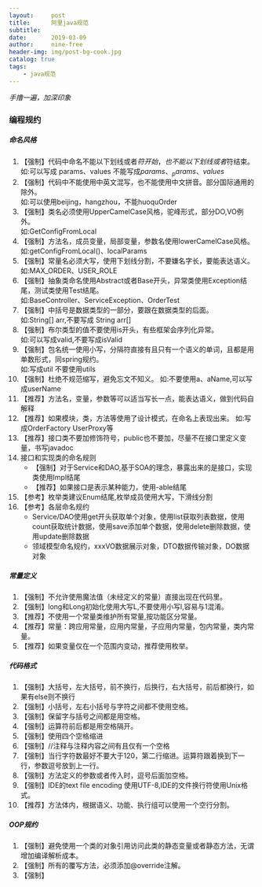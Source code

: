 ```yaml
---
layout:     post
title:      阿里java规范
subtitle:   
date:       2019-03-09
author:     nine-free
header-img: img/post-bg-cook.jpg
catalog: true
tags:
    - java规范
---
```


_手撸一遍，加深印象_

### 编程规约

##### 命名风格
1. 【强制】代码中命名不能以下划线或者$符开始，也不能以下划线或者$符结束。<br>
     如:可以写成 params、values 不能写成$params、_params、values$
2. 【强制】代码中不能使用中英文混写，也不能使用中文拼音。部分国际通用的除外。<br>
     如:可以使用beijing，hangzhou，不能huoquOrder
3. 【强制】类名必须使用UpperCamelCase风格，驼峰形式，部分DO,VO例外。<br>
     如:GetConfigFromLocal
4. 【强制】方法名，成员变量，局部变量，参数名使用lowerCamelCase风格。<br>
     如:getConfigFromLocal()、localParams
5. 【强制】常量名必须大写，使用下划线分割，不要嫌名字长，要能表达语义。<br>
     如:MAX_ORDER、USER_ROLE
6. 【强制】抽象类命名使用Abstract或者Base开头，异常类使用Exception结尾，测试类使用Test结尾。<br>
     如:BaseController、ServiceException、OrderTest
7. 【强制】中括号是数据类型的一部分，要跟在数据类型的后面。<br>
     如:String[] arr,不要写成 String arr[]
8. 【强制】布尔类型的值不要使用is开头，有些框架会序列化异常。<br>
     如:可以写成valid,不要写成isValid
9. 【强制】包名统一使用小写，分隔符直接有且只有一个语义的单词，且都是用单数形式，同spring规约。<br>
     如:写成util 不要使用utils
10. 【强制】杜绝不规范缩写，避免忘文不知义。
     如:不要使用a、aName,可以写成userName
11. 【推荐】方法名，变量，参数等可以适当写长一点，能表达语义，做到代码自解释
12. 【推荐】如果模块，类，方法等使用了设计模式，在命名上表现出来。
     如:写成OrderFactory UserProxy等
13. 【推荐】接口类不要加修饰符号，public也不要加，尽量不在接口里定义变量，书写javadoc
14. 接口和实现类的命名规则
    - 【强制】对于Service和DAO,基于SOA的理念，暴露出来的是接口，实现类使用Impl结尾
    - 【推荐】如果接口是表示某种能力，使用-able结尾
15. 【参考】枚举类建议Enum结尾,枚举成员使用大写，下滑线分割
16. 【参考】各层命名规约
    - Service/DAO使用get开头获取单个对象，使用list获取列表数据，使用count获取统计数据，使用save添加单个数据，使用delete删除数据，使用update删除数据
    - 领域模型命名规约，xxxVO数据展示对象，DTO数据传输对象，DO数据对象

##### 常量定义
1. 【强制】不允许使用魔法值（未经定义的常量）直接出现在代码里。
2. 【强制】long和Long初始化使用大写L,不要使用小写l,容易与1混淆。
3. 【推荐】不使用一个常量类维护所有常量,按功能区分常量。
4. 【推荐】常量：跨应用常量，应用内常量，子应用内常量，包内常量，类内常量。
5. 【推荐】如果变量仅在一个范围内变动，推荐使用枚举。

##### 代码格式
1. 【强制】大括号，左大括号，前不换行，后换行，右大括号，前后都换行，如果有else则不换行
2. 【强制】小括号，左右小括号与字符之间都不使用空格。
3. 【强制】保留字与括号之间都是用空格。
4. 【强制】运算符前后都是用空格隔开。
5. 【强制】使用四个空格缩进
6. 【强制】//注释与注释内容之间有且仅有一个空格
7. 【强制】当行字符数最好不要大于120，第二行缩进。运算符跟着换到下一行，参数逗号放到上一行。
8. 【强制】方法定义的参数或者传入时，逗号后面加空格。
9. 【强制】IDE的text file encoding 使用UTF-8,IDE的文件换行符使用Unix格式。
10. 【推荐】方法体内，根据语义、功能、执行组可以使用一个空行分割。

##### OOP规约
1. 【强制】避免使用一个类的对象引用访问此类的静态变量或者静态方法，无谓增加编译解析成本。
2. 【强制】所有的覆写方法，必须添加@override注解。
3. 【强制】
